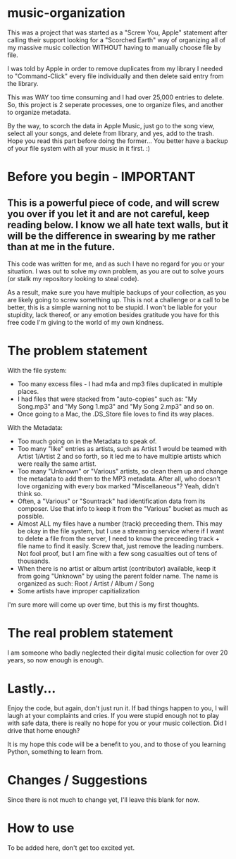 # music-organization

This was a project that was started as a "Screw You, Apple" statement after calling their support looking for a "Scorched Earth" way of organizing all of my massive music collection WITHOUT having to manually choose file by file.

I was told by Apple in order to remove duplicates from my library I needed to "Command-Click" every file individually and then delete said entry from the library.

This was WAY too time consuming and I had over 25,000 entries to delete.  So, this project is 2 seperate processes, one to organize files, and another to organize metadata.

By the way, to scorch the data in Apple Music, just go to the song view, select all your songs, and delete from library, and yes, add to the trash.  Hope you read this part before doing the former...  You better have a backup of your file system with all your music in it first.  :)

# Before you begin - IMPORTANT

## This is a powerful piece of code, and will screw you over if you let it and are not careful, keep reading below.  I know we all hate text walls, but it will be the difference in swearing by me rather than at me in the future.

This code was written for me, and as such I have no regard for you or your situation.  I was out to solve my own problem, as you are out to solve yours (or stalk my repository looking to steal code).

As a result, make sure you have multiple backups of your collection, as you are likely going to screw something up.  This is not a challenge or a call to be better, this is a simple warning not to be stupid.  I won't be liable for your stupidity, lack thereof, or any emotion besides gratitude you have for this free code I'm giving to the world of my own kindness.

# The problem statement

With the file system:

- Too many excess files - I had m4a and mp3 files duplicated in multiple places.
- I had files that were stacked from "auto-copies" such as: "My Song.mp3" and "My Song 1.mp3" and "My Song 2.mp3" and so on.
- Once going to a Mac, the .DS_Store file loves to find its way places.

With the Metadata:

- Too much going on in the Metadata to speak of.
- Too many "like" entries as artists, such as Artist 1 would be teamed with Artist 1/Artist 2 and so forth, so it led me to have multiple artists which were really the same artist.
- Too many "Unknown" or "Various" artists, so clean them up and change the metadata to add them to the MP3 metadata.  After all, who doesn't love organizing with every box marked "Miscellaneous"?  Yeah, didn't think so.
- Often, a "Various" or "Sountrack" had identification data from its composer.  Use that info to keep it from the "Various" bucket as much as possible.
- Almost ALL my files have a number (track) preceeding them.  This may be okay in the file system, but I use a streaming service where if I want to delete a file from the server, I need to know the preceeding track + file name to find it easily.  Screw that, just remove the leading numbers.  Not fool proof, but I am fine with a few song casualties out of tens of thousands.
- When there is no artist or album artist (contributor) available, keep it from going "Unknown" by using the parent folder name.  The name is organized as such:  Root / Artist / Album / Song
- Some artists have improper capitialization

I'm sure more will come up over time, but this is my first thoughts.

# The real problem statement

I am someone who badly neglected their digital music collection for over 20 years, so now enough is enough.

# Lastly...

Enjoy the code, but again, don't just run it.  If bad things happen to you, I will laugh at your complaints and cries.  If you were stupid enough not to play with safe data, there is really no hope for you or your music collection.  Did I drive that home enough?

It is my hope this code will be a benefit to you, and to those of you learning Python, something to learn from.

# Changes / Suggestions
Since there is not much to change yet, I'll leave this blank for now.

# How to use

To be added here, don't get too excited yet.